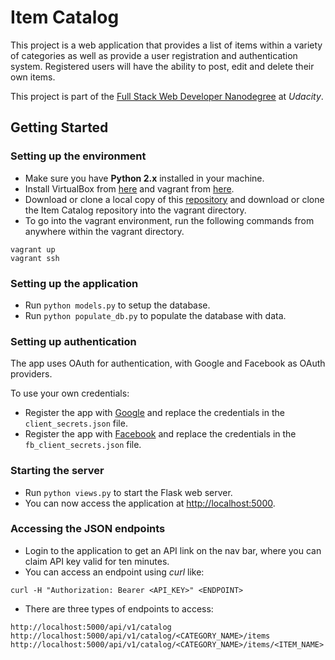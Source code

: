 # Item Catalog
This project is a web application that provides a list of items within a variety of categories as well as provide a user registration and authentication system. Registered users will have the ability to post, edit and delete their own items.

This project is part of the [Full Stack Web Developer Nanodegree](https://www.udacity.com/course/full-stack-web-developer-nanodegree--nd004) at _Udacity_.

## Getting Started
### Setting up the environment
- Make sure you have **Python 2.x** installed in your machine.
- Install VirtualBox from [here](https://www.virtualbox.org/wiki/Downloads) and vagrant from [here](https://www.vagrantup.com/downloads.html).
- Download or clone a local copy of this [repository](https://github.com/udacity/fullstack-nanodegree-vm) and download or clone the Item Catalog repository into the vagrant directory.
- To go into the vagrant environment, run the following commands from anywhere within the vagrant directory.
```
vagrant up
vagrant ssh
```

### Setting up the application
- Run `python models.py` to setup the database.
- Run `python populate_db.py` to populate the database with data.

### Setting up authentication
The app uses OAuth for authentication, with Google and Facebook as OAuth providers.

To use your own credentials:
- Register the app with [Google](https://console.developers.google.com) and replace the credentials in the `client_secrets.json` file.
- Register the app with [Facebook](https://developers.facebook.com) and replace the credentials in the `fb_client_secrets.json` file.

### Starting the server
- Run `python views.py` to start the Flask web server.
- You can now access the application at [http://localhost:5000](http://localhost:5000).

### Accessing the JSON endpoints
- Login to the application to get an API link on the nav bar, where you can claim API key valid for ten minutes.
- You can access an endpoint using *curl* like:
```
curl -H "Authorization: Bearer <API_KEY>" <ENDPOINT>
```
- There are three types of endpoints to access:
```
http://localhost:5000/api/v1/catalog
http://localhost:5000/api/v1/catalog/<CATEGORY_NAME>/items
http://localhost:5000/api/v1/catalog/<CATEGORY_NAME>/items/<ITEM_NAME>
```
